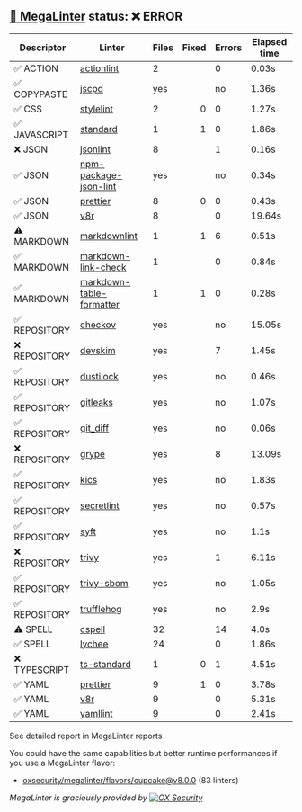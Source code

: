 ## [🦙 MegaLinter](https://megalinter.io/8.0.0) status: ❌ ERROR

| Descriptor  |                                               Linter                                                |Files|Fixed|Errors|Elapsed time|
|-------------|-----------------------------------------------------------------------------------------------------|-----|----:|------|------------|
|✅ ACTION    |[actionlint](https://megalinter.io/8.0.0/descriptors/action_actionlint)                              |    2|     |     0|0.03s       |
|✅ COPYPASTE |[jscpd](https://megalinter.io/8.0.0/descriptors/copypaste_jscpd)                                     |yes  |     |no    |1.36s       |
|✅ CSS       |[stylelint](https://megalinter.io/8.0.0/descriptors/css_stylelint)                                   |    2|    0|     0|1.27s       |
|✅ JAVASCRIPT|[standard](https://megalinter.io/8.0.0/descriptors/javascript_standard)                              |    1|    1|     0|1.86s       |
|❌ JSON      |[jsonlint](https://megalinter.io/8.0.0/descriptors/json_jsonlint)                                    |    8|     |     1|0.16s       |
|✅ JSON      |[npm-package-json-lint](https://megalinter.io/8.0.0/descriptors/json_npm_package_json_lint)          |yes  |     |no    |0.34s       |
|✅ JSON      |[prettier](https://megalinter.io/8.0.0/descriptors/json_prettier)                                    |    8|    0|     0|0.43s       |
|✅ JSON      |[v8r](https://megalinter.io/8.0.0/descriptors/json_v8r)                                              |    8|     |     0|19.64s      |
|⚠️ MARKDOWN  |[markdownlint](https://megalinter.io/8.0.0/descriptors/markdown_markdownlint)                        |    1|    1|     6|0.51s       |
|✅ MARKDOWN  |[markdown-link-check](https://megalinter.io/8.0.0/descriptors/markdown_markdown_link_check)          |    1|     |     0|0.84s       |
|✅ MARKDOWN  |[markdown-table-formatter](https://megalinter.io/8.0.0/descriptors/markdown_markdown_table_formatter)|    1|    1|     0|0.28s       |
|✅ REPOSITORY|[checkov](https://megalinter.io/8.0.0/descriptors/repository_checkov)                                |yes  |     |no    |15.05s      |
|❌ REPOSITORY|[devskim](https://megalinter.io/8.0.0/descriptors/repository_devskim)                                |yes  |     |     7|1.45s       |
|✅ REPOSITORY|[dustilock](https://megalinter.io/8.0.0/descriptors/repository_dustilock)                            |yes  |     |no    |0.46s       |
|✅ REPOSITORY|[gitleaks](https://megalinter.io/8.0.0/descriptors/repository_gitleaks)                              |yes  |     |no    |1.07s       |
|✅ REPOSITORY|[git_diff](https://megalinter.io/8.0.0/descriptors/repository_git_diff)                              |yes  |     |no    |0.06s       |
|❌ REPOSITORY|[grype](https://megalinter.io/8.0.0/descriptors/repository_grype)                                    |yes  |     |     8|13.09s      |
|✅ REPOSITORY|[kics](https://megalinter.io/8.0.0/descriptors/repository_kics)                                      |yes  |     |no    |1.83s       |
|✅ REPOSITORY|[secretlint](https://megalinter.io/8.0.0/descriptors/repository_secretlint)                          |yes  |     |no    |0.57s       |
|✅ REPOSITORY|[syft](https://megalinter.io/8.0.0/descriptors/repository_syft)                                      |yes  |     |no    |1.1s        |
|❌ REPOSITORY|[trivy](https://megalinter.io/8.0.0/descriptors/repository_trivy)                                    |yes  |     |     1|6.11s       |
|✅ REPOSITORY|[trivy-sbom](https://megalinter.io/8.0.0/descriptors/repository_trivy_sbom)                          |yes  |     |no    |1.05s       |
|✅ REPOSITORY|[trufflehog](https://megalinter.io/8.0.0/descriptors/repository_trufflehog)                          |yes  |     |no    |2.9s        |
|⚠️ SPELL     |[cspell](https://megalinter.io/8.0.0/descriptors/spell_cspell)                                       |32   |     |    14|4.0s        |
|✅ SPELL     |[lychee](https://megalinter.io/8.0.0/descriptors/spell_lychee)                                       |24   |     |     0|1.86s       |
|❌ TYPESCRIPT|[ts-standard](https://megalinter.io/8.0.0/descriptors/typescript_ts_standard)                        |1    |    0|     1|4.51s       |
|✅ YAML      |[prettier](https://megalinter.io/8.0.0/descriptors/yaml_prettier)                                    |9    |    1|     0|3.78s       |
|✅ YAML      |[v8r](https://megalinter.io/8.0.0/descriptors/yaml_v8r)                                              |9    |     |     0|5.31s       |
|✅ YAML      |[yamllint](https://megalinter.io/8.0.0/descriptors/yaml_yamllint)                                    |9    |     |     0|2.41s       |

See detailed report in MegaLinter reports

You could have the same capabilities but better runtime performances if you use a MegaLinter flavor:
- [oxsecurity/megalinter/flavors/cupcake@v8.0.0](https://megalinter.io/8.0.0/flavors/cupcake/) (83 linters)


_MegaLinter is graciously provided by [![OX Security](https://www.ox.security/wp-content/uploads/2022/06/logo.svg?ref=megalinter_comment)](https://www.ox.security/?ref=megalinter)_